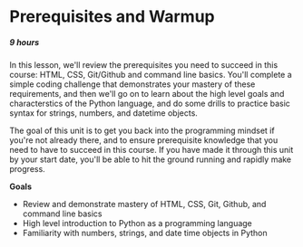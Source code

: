 [//]: <> (author: Benjamin White)
[//]: <> (type: introduction)

# Prerequisites and Warmup
##### 9 hours

In this lesson, we'll review the prerequisites you need to succeed in this course: HTML, CSS, Git/Github and command line basics. You'll complete a simple coding challenge that demonstrates your mastery of these requirements, and then we'll go on to learn about the high level goals and characterstics of the Python language, and do some drills to practice basic syntax for strings, numbers, and datetime objects.

The goal of this unit is to get you back into the programming mindset if you're not already there, and to ensure prerequisite knowledge that you need to have to succeed in this course. If you have made it through this unit by your start date, you'll be able to hit the ground running and rapidly make progress.

**Goals**

*   Review and demonstrate mastery of HTML, CSS, Git, Github, and command line basics
*   High level introduction to Python as a programming language
*   Familiarity with numbers, strings, and date time objects in Python


